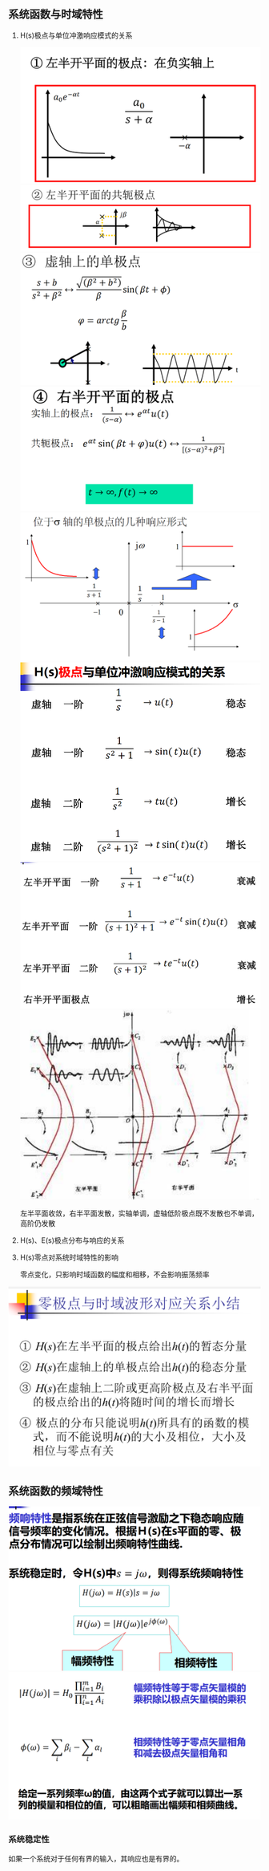 ## 系统函数与时域特性

1. H(s)极点与单位冲激响应模式的关系

   <img src="./笔记图片/image-20220524155422248.png" alt="image-20220524155422248" style="zoom:50%;" />

   <img src="./笔记图片/image-20220524155439581.png" alt="image-20220524155439581" style="zoom:50%;" />

   <img src="./笔记图片/image-20220524155537007.png" alt="image-20220524155537007" style="zoom:50%;" />

   <img src="./笔记图片/image-20220524155555191.png" alt="image-20220524155555191" style="zoom:50%;" />

   <img src="./笔记图片/image-20220524155714905.png" alt="image-20220524155714905" style="zoom:50%;" />

   <img src="./笔记图片/image-20220524155738474.png" alt="image-20220524155738474" style="zoom:67%;" />

   <img src="./笔记图片/image-20220524155804091.png" alt="image-20220524155804091" style="zoom:67%;" />

   <img src="./笔记图片/image-20220524155823995.png" alt="image-20220524155823995" style="zoom:67%;" />

   左半平面收敛，右半平面发散，实轴单调，虚轴低阶极点既不发散也不单调，高阶仍发散

2. H(s)、E(s)极点分布与响应的关系 

3. H(s)零点对系统时域特性的影响

   零点变化，只影响时域函数的幅度和相移，不会影响振荡频率

<img src="./笔记图片/image-20220524160148156.png" alt="image-20220524160148156" style="zoom:67%;" />

## 系统函数的频域特性

<img src="./笔记图片/image-20220526104054262.png" alt="image-20220526104054262" style="zoom:67%;" />

<img src="./笔记图片/image-20220526104107295.png" alt="image-20220526104107295" style="zoom: 80%;" />

### 系统稳定性

如果一个系统对于任何有界的输入，其响应也是有界的。
